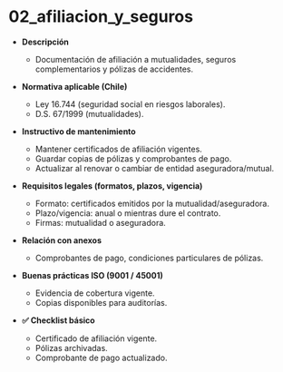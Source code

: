 # 02_afiliacion_y_seguros

- **Descripción**
  - Documentación de afiliación a mutualidades, seguros complementarios y pólizas de accidentes.

- **Normativa aplicable (Chile)**
  - Ley 16.744 (seguridad social en riesgos laborales).
  - D.S. 67/1999 (mutualidades).

- **Instructivo de mantenimiento**
  - Mantener certificados de afiliación vigentes.
  - Guardar copias de pólizas y comprobantes de pago.
  - Actualizar al renovar o cambiar de entidad aseguradora/mutual.

- **Requisitos legales (formatos, plazos, vigencia)**
  - Formato: certificados emitidos por la mutualidad/aseguradora.
  - Plazo/vigencia: anual o mientras dure el contrato.
  - Firmas: mutualidad o aseguradora.

- **Relación con anexos**
  - Comprobantes de pago, condiciones particulares de pólizas.

- **Buenas prácticas ISO (9001 / 45001)**
  - Evidencia de cobertura vigente.
  - Copias disponibles para auditorías.

- **✅ Checklist básico**
  - Certificado de afiliación vigente.
  - Pólizas archivadas.
  - Comprobante de pago actualizado.
